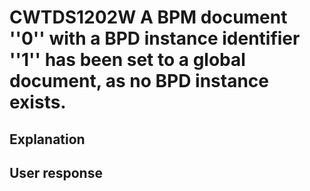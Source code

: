 # CWTDS1202W A BPM document ''0'' with a BPD instance identifier ''1'' has been set to a global document, as no BPD instance exists.

## Explanation

## User response